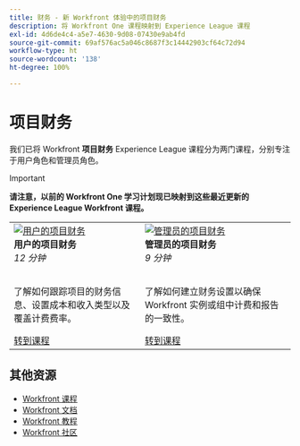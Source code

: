 ```yaml
---
title: 财务 - 新 Workfront 体验中的项目财务
description: 将 Workfront One 课程映射到 Experience League 课程
exl-id: 4d6de4c4-a5e7-4630-9d08-07430e9ab4fd
source-git-commit: 69af576ac5a046c8687f3c14442903cf64c72d94
workflow-type: ht
source-wordcount: '138'
ht-degree: 100%

---
```


# 项目财务

我们已将 Workfront **项目财务** Experience League 课程分为两门课程，分别专注于用户角色和管理员角色。

>[!IMPORTANT]
>
>**请注意，以前的 Workfront One 学习计划现已映射到这些最近更新的 Experience League Workfront 课程。**

<table>
  <tr>
   <td>
      <a href="https://experienceleague.adobe.com/docs/courses/using/workfront-u-1-2023-1-finances.html">
      <img alt="用户的项目财务" src="https://cdn.experienceleague.adobe.com/thumb/project-finances-for-users.png"/>
      </a>
      <div>
         <strong>用户的项目财务</strong></a>         
         <br/><em>12 分钟</em>
      </div>
      <p>
        <br/>
         了解如何跟踪项目的财务信息、设置成本和收入类型以及覆盖计费费率。
      </p>
      <a  rel="noreferrer" target="_blank" href="https://experienceleague.adobe.com/docs/courses/using/workfront-u-1-2023-1-finances.html" class="spectrum-Button spectrum-Button--primary spectrum-Button--sizeM">
      <span class="spectrum-Button-label has-no-wrap has-text-weight-bold">转到课程</span>
      </a>
   </td>
      <td>
      <a href="https://experienceleague.adobe.com/docs/courses/using/workfront-a-1-2023-1-finances.html">
      <img alt="管理员的项目财务" src="https://cdn.experienceleague.adobe.com/thumb/project-finances-for-administrators.png"/>
      </a>
      <div>
         <strong>管理员的项目财务</strong></a>         
         <br/><em>9 分钟</em>
      </div>
      <p>
        <br/>
         了解如何建立财务设置以确保 Workfront 实例或组中计费和报告的一致性。
      </p>
      <a  rel="noreferrer" target="_blank" href="https://experienceleague.adobe.com/docs/courses/using/workfront-a-1-2023-1-finances.html" class="spectrum-Button spectrum-Button--primary spectrum-Button--sizeM">
      <span class="spectrum-Button-label has-no-wrap has-text-weight-bold">转到课程</span>
      </a>
   </td>
  </tr>

</table>

## 其他资源

* [Workfront 课程](https://experienceleague.adobe.com/?lang=en&amp;Solution=Workfront#courses)
* [Workfront 文档](https://experienceleague.adobe.com/docs/workfront.html)
* [Workfront 教程](https://experienceleague.adobe.com/docs/workfront-learn/tutorials-workfront/home.html)
* [Workfront 社区](https://experienceleaguecommunities.adobe.com/t5/workfront/ct-p/workfront)


